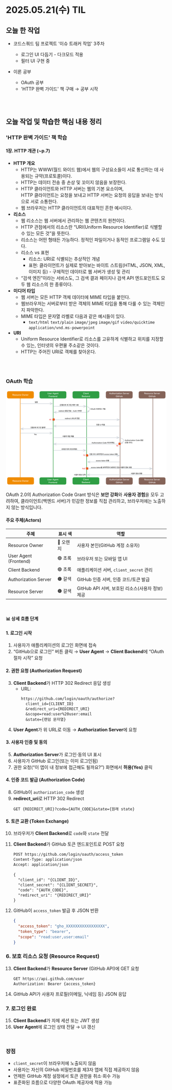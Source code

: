 # 2025.05.21(수) TIL

## 오늘 한 작업

- 코드스쿼드 팀 프로젝트 '이슈 트래커 작업' 3주차

  - 로그인 UI 다듬기 - 다크모드 적용
  - 필터 UI 구현 중
  <!-- - 로그인/회원가입 UI 구현 -->

- 이론 공부

  - OAuth 공부
  - 'HTTP 완벽 가이드' 책 구매 → 공부 시작

<br/><br/>

## 오늘 작업 및 학습한 핵심 내용 정리

### 'HTTP 완벽 가이드' 책 학습

#### 1장. HTTP 개관 (~p.7)

- **HTTP 개요**
  - HTTP는 WWW(월드 와이드 웹)에서 웹의 구성요소들이 서로 통신하는 데 사용되는 규약(프로토콜)이다.
  - HTTP는 데이터 전송 중 손상 및 꼬이지 않음을 보장한다.
  - HTTP 클라이언트와 HTTP 서버는 웹의 기본 요소이며,  
    HTTP 클라이언트는 요청을 보내고 HTTP 서버는 요청의 응답을 보내는 방식으로 서로 소통한다.
  - 웹 브라우저는 HTTP 클라이언트의 대표적인 흔한 예시이다.
- **리소스**
  - 웹 리소스는 웹 서버에서 관리하는 웹 콘텐츠의 원천이다.
  - HTTP 관점에서의 리소스란 “URI(Uniform Resource Identifier)로 식별할 수 있는 모든 것”을 뜻한다.
  - 리소스는 어떤 형태든 가능하다. 정적인 파일이거나 동적인 프로그램일 수도 있다.
  - 리소스 vs 표현
    - 리소스: URI로 식별되는 추상적인 개념
    - 표현: 클라이언트가 실제로 받아보는 바이트 스트림(HTML, JSON, XML, 이미지 등) - 구체적인 데이터로 웹 서버가 생성 및 관리
  - “검색 엔진”이라는 서비스도,
    그 검색 결과 페이지나 검색 API 엔드포인트도 모두 웹 리소스의 한 종류이다.
- **미디어 타입**
  - 웹 서버는 모든 HTTP 객체 데이터에 MIME 타입을 붙인다.
  - 웹브라우저는 서버로부터 받은 객체의 MIME 타입을 통해 다룰 수 있는 객체인지 파악한다.
  - MIME 타입은 문자열 라벨로 다음과 같은 예시들이 있다.
    - `text/html` `text/plain` `image/jpeg` `image/gif` `video/quicktime` `application/vnd.ms-powerpoint`
- **URI**
  - Uniform Resource Identifier로 리소스를 고유하게 식별하고 위치를 지정할 수 있는, 인터넷의 우편물 주소같은 것이다.
  - HTTP는 주어진 URI로 객체를 찾아온다.

<br/><br/>

### OAuth 학습

<img src="./img/oauth.png" width="550" />

OAuth 2.0의 Authorization Code Grant 방식은 **보안 강화**와 **사용자 경험**을 모두 고려하여, 클라이언트(백엔드 서버)가 민감한 정보를 직접 관리하고, 브라우저에는 노출하지 않는 방식입니다.

#### 주요 주체(Actors)

| 주체                  | 표시 색   | 역할                                             |
| --------------------- | --------- | ------------------------------------------------ |
| Resource Owner        | 🔶 오렌지 | 사용자 본인(GitHub 계정 소유자)                  |
| User Agent (Frontend) | 🟢 초록   | 브라우저 또는 모바일 앱 UI                       |
| Client Backend        | 🟢 초록   | 애플리케이션 서버, `client_secret` 관리          |
| Authorization Server  | 🟤 갈색   | GitHub 인증 서버, 인증 코드/토큰 발급            |
| Resource Server       | 🟤 갈색   | GitHub API 서버, 보호된 리소스(사용자 정보) 제공 |

<br/>

#### 📊 상세 흐름 단계

#### 1. 로그인 시작

1. 사용자가 애플리케이션의 로그인 화면에 접속
2. “GitHub으로 로그인” 버튼 클릭 → **User Agent** → **Client Backend**에 “OAuth 절차 시작” 요청

#### 2. 권한 요청 (Authorization Request)

3. **Client Backend**가 HTTP 302 Redirect 응답 생성
   - URL:
     ```
     https://github.com/login/oauth/authorize?
       client_id={CLIENT_ID}
       &redirect_uri={REDIRECT_URI}
       &scope=read:user%20user:email
       &state={랜덤 문자열}
     ```
4. **User Agent**가 위 URL로 이동 → **Authorization Server**에 요청

#### 3. 사용자 인증 및 동의

5. **Authorization Server**가 로그인·동의 UI 표시
6. 사용자가 GitHub 로그인(또는 이미 로그인됨)
7. 권한 요청(“이 앱이 내 정보에 접근해도 될까요?”) 화면에서 **허용(Yes)** 클릭

#### 4. 인증 코드 발급 (Authorization Code)

8. GitHub이 `authorization_code` 생성
9. **redirect_uri**로 HTTP 302 Redirect
   ```
   GET {REDIRECT_URI}?code={AUTH_CODE}&state={원래 state}
   ```

#### 5. 토큰 교환 (Token Exchange)

10. 브라우저가 **Client Backend**로 `code`와 `state` 전달
11. **Client Backend**가 GitHub 토큰 엔드포인트로 POST 요청

    ```
    POST https://github.com/login/oauth/access_token
    Content-Type: application/json
    Accept: application/json

    {
      "client_id": "{CLIENT_ID}",
      "client_secret": "{CLIENT_SECRET}",
      "code": "{AUTH_CODE}",
      "redirect_uri": "{REDIRECT_URI}"
    }
    ```

12. GitHub이 `access_token` 발급 후 JSON 반환
    ```json
    {
      "access_token": "gho_XXXXXXXXXXXXXXXXX",
      "token_type": "bearer",
      "scope": "read:user,user:email"
    }
    ```

### 6. 보호 리소스 요청 (Resource Request)

13. **Client Backend**가 **Resource Server** (GitHub API)에 GET 요청
    ```
    GET https://api.github.com/user
    Authorization: Bearer {access_token}
    ```
14. GitHub API가 사용자 프로필(이메일, 닉네임 등) JSON 응답

### 7. 로그인 완료

15. **Client Backend**가 자체 세션 또는 JWT 생성
16. **User Agent**에 로그인 상태 전달 → UI 갱신

<br/>

### 장점

- `client_secret`이 브라우저에 노출되지 않음
- 사용자는 자신의 GitHub 비밀번호를 제3자 앱에 직접 제공하지 않음
- 언제든 GitHub 계정 설정에서 토큰 권한을 취소·회수 가능
- 표준화된 흐름으로 다양한 OAuth 제공자에 적용 가능

<br/>
